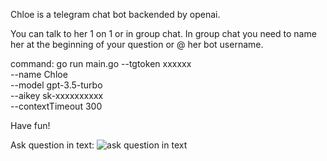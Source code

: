 Chloe is a telegram chat bot backended by openai.

You can talk to her 1 on 1 or in group chat. In group chat you need to name her at the beginning of your question or @ her bot username.

command:
go run main.go --tgtoken xxxxxx \
     --name Chloe \
     --model gpt-3.5-turbo \
     --aikey sk-xxxxxxxxxx \
     --contextTimeout 300


Have fun!

Ask question in text:
![ask question in text](https://github.com/DiamondGo/blob/chloe/ask_coding.jpg?raw=true)


